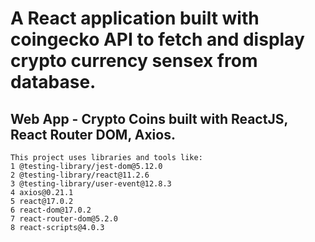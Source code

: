# A React application built with coingecko API to fetch and display crypto currency sensex from database.

## Web App - Crypto Coins built with ReactJS, React Router DOM, Axios.

```
This project uses libraries and tools like:
1 @testing-library/jest-dom@5.12.0
2 @testing-library/react@11.2.6
3 @testing-library/user-event@12.8.3
4 axios@0.21.1
5 react@17.0.2
6 react-dom@17.0.2
7 react-router-dom@5.2.0
8 react-scripts@4.0.3

```
